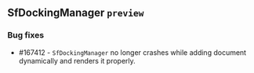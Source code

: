 ## SfDockingManager `preview`

### Bug fixes

* \#167412 - `SfDockingManager` no longer crashes while adding document dynamically and renders it properly.